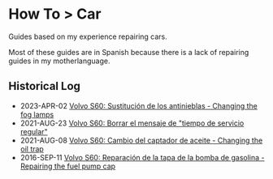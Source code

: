 # How To > Car

Guides based on my experience repairing cars.

Most of these guides are in Spanish because there is a lack of repairing guides in my motherlanguage.



## Historical Log
* 2023-APR-02 [Volvo S60: Sustitución de los antinieblas - Changing the fog lamps](antinieblas/README.md)
* 2021-AUG-23 [Volvo S60: Borrar el mensaje de "tiempo de servicio regular"](reiniciar_tiempo_revision/README.md)
* 2021-AUG-08 [Volvo S60: Cambio del captador de aceite - Changing the oil trap](captador_aceite/README.md) 
* 2016-SEP-11 [Volvo S60: Reparación de la tapa de la bomba de gasolina - Repairing the fuel pump cap](reparacion_tapa_bomba_gasolina/README.md)
